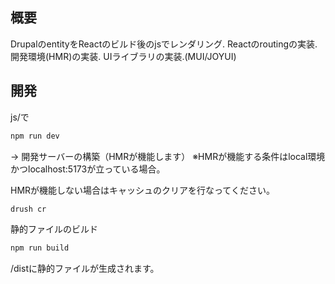 ## 概要
DrupalのentityをReactのビルド後のjsでレンダリング.
Reactのroutingの実装.
開発環境(HMR)の実装.
UIライブラリの実装.(MUI/JOYUI)

## 開発
js/で
``` bash
npm run dev
```
→ 開発サーバーの構築（HMRが機能します）
※HMRが機能する条件はlocal環境かつlocalhost:5173が立っている場合。

HMRが機能しない場合はキャッシュのクリアを行なってください。
``` bash
drush cr
```

静的ファイルのビルド
``` bash
npm run build
```
/distに静的ファイルが生成されます。


